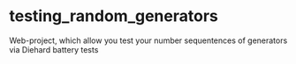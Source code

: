 # testing_random_generators
Web-project, which allow you test your number sequentences of generators via Diehard battery tests
